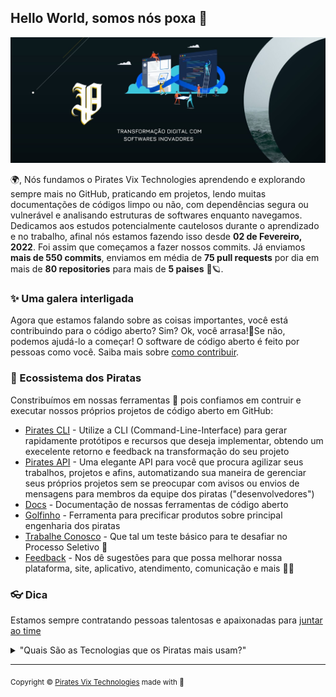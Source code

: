 ## Hello World, somos nós poxa 👋

![Pirates Vix technologies Banner](https://raw.githubusercontent.com/piratesvix/community/main/assets/banners/dark-banner-profile-gh-v1.0.jpg)

🌍, Nós fundamos o Pirates Vix Technologies aprendendo e explorando sempre mais no GitHub, praticando em projetos, lendo muitas documentações de códigos limpo ou não, com dependências segura ou vulnerável e analisando estruturas de softwares enquanto navegamos. Dedicamos aos estudos potencialmente cautelosos durante o aprendizado e no trabalho, afinal nós estamos fazendo isso desde **02 de Fevereiro, 2022**. Foi assim que começamos a fazer nossos commits. Já enviamos  **mais de 550 commits**, enviamos em média de **75 pull requests** por dia em mais de **80 repositories** para mais de **5 paises** 🤯🪐.

### ✨ Uma galera interligada


Agora que estamos falando sobre as coisas importantes, você está contribuindo para o código aberto? Sim? Ok, você arrasa!🎸Se não, podemos ajudá-lo a começar! O software de código aberto é feito por pessoas como você. Saiba mais sobre [como contribuir](https://opensource.guide/).

### 🚀 Ecossistema dos Piratas 

Constribuímos em nossas ferramentas 🔧 pois confiamos em contruir e executar nossos próprios projetos de código aberto em GitHub:

- [Pirates CLI](https://github.com/piratesvix/cli) - Utilize a CLI (Command-Line-Interface) para gerar rapidamente protótipos e recursos que deseja implementar, obtendo um execelente retorno e feedback na transformação do seu projeto
- [Pirates API](https://github.com/piratesvix/piratas-api) - Uma elegante API para você que procura agilizar seus trabalhos, projetos e afins, automatizando sua maneira de gerenciar seus próprios projetos sem se preocupar com avisos ou envios de mensagens para membros da equipe dos piratas ("desenvolvedores")
- [Docs](https://github.com/piratesvix/docs) - Documentação de nossas ferramentas de código aberto
- [Golfinho](https://github.com/piratesvix/golfinho) - Ferramenta para precificar produtos sobre principal engenharia dos piratas 
- [Trabalhe Conosco](https://piratesvix.github.io/careers) - Que tal um teste básico para te desafiar no Processo Seletivo 🙌
- [Feedback](https://piratesvix.github.io/feeds) - Nos dê sugestões para que possa melhorar nossa plataforma, site, aplicativo, atendimento, comunicação e mais 🙇‍♂️

### 👓 Dica

 Estamos sempre contratando pessoas talentosas e apaixonadas para [juntar ao time](https://piratesvix.github.io/careers)

<details> 
	<summary>"Quais São as Tecnologias que os Piratas mais usam?"</summary>
	<br>
	<ul>
	<li>O Ecossistema do Pirates Vix é construído utilizando poderosas tecnologias de código-aberto 🔨 como <a href="https://github.com/docker">Docker</a>, <a href="https://github.com/rust-lang">Rust</a>, <a href="https://github.com/python">Python</a>, <a href="https://github.com/golang">Go</a>, <a href="https://github.com/primer/">Primer</a>, <a href="https://github.com/nodejs/">Node.js</a>, <a href="https://github.com/reactjs">React</a>, <a href="https://github.com/vuejs">Vue</a>, <a href="https://github.com/apache/kafka">Kafka</a> e outros.</li>
		<li>Projetos que os membros do Pirates Vix Technologies já contribuíram 👩‍💻:
			<ul>
				<li><a href="https://github.com/project-barca/barca-cli">Barca</a></li>
				<li><a href="https://github.com/haole-surf">Haole Surf</a></li>
				<li><a href="https://github.com/piratesvix/vera">Vera</a></li>
			</ul>
		</li>
		<li>Nossa <a href="https://github.com/piratesvix/docs">documentação</a></li>
	</ul>
</details>

---

<sub>Copyright © [Pirates Vix Technologies](https://piratesvix.github.io)  made with 🖤</sub>
